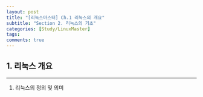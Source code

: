 ```yaml
---
layout: post
title: "[리눅스마스터] Ch.1 리눅스의 개요"
subtitle: "Section 2. 리눅스의 기초"
categories: [Study/LinuxMaster] 
tags:
comments: true
---
```


## 1. 리눅스 개요

---

1) 리눅스의 정의 및 의미